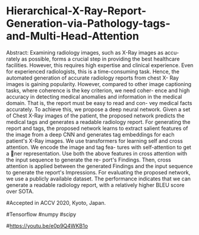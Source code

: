 # Hierarchical-X-Ray-Report-Generation-via-Pathology-tags-and-Multi-Head-Attention

Abstract: Examining radiology images, such as X-Ray images as accu-
rately as possible, forms a crucial step in providing the best healthcare
facilities. However, this requires high expertise and clinical experience.
Even for experienced radiologists, this is a time-consuming task. Hence,
the automated generation of accurate radiology reports from chest X-
Ray images is gaining popularity. However, compared to other image
captioning tasks, where coherence is the key criterion, we need coher-
ence and high accuracy in detecting medical anomalies and information
in the medical domain. That is, the report must be easy to read and con-
vey medical facts accurately. To achieve this, we propose a deep neural
network. Given a set of Chest X-Ray images of the patient, the proposed
network predicts the medical tags and generates a readable radiology
report. For generating the report and tags, the proposed network learns
to extract salient features of the image from a deep CNN and generates
tag embeddings for each patient's X-Ray images. We use transformers
for learning self and cross attention. We encode the image and tag fea-
tures with self-attention to get a ner representation. Use both the above
features in cross attention with the input sequence to generate the re-
port's Findings. Then, cross attention is applied between the generated
Findings and the input sequence to generate the report's Impressions. For
evaluating the proposed network, we use a publicly available dataset. The
performance indicates that we can generate a readable radiology report,
with a relatively higher BLEU score over SOTA.

#Accepted in ACCV 2020, Kyoto, Japan.

#Tensorflow #numpy #scipy 

#https://youtu.be/e0p9Q4WKB1o
